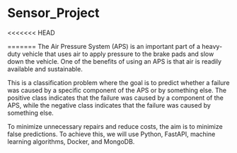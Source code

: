 # Sensor_Project
<<<<<<< HEAD

=======
The Air Pressure System (APS) is an important part of a heavy-duty vehicle that uses air to apply pressure to the brake pads and slow down the vehicle. One of the benefits of using an APS is that air is readily available and sustainable.

This is a classification problem where the goal is to predict whether a failure was caused by a specific component of the APS or by something else. The positive class indicates that the failure was caused by a component of the APS, while the negative class indicates that the failure was caused by something else.

To minimize unnecessary repairs and reduce costs, the aim is to minimize false predictions. To achieve this, we will use Python, FastAPI, machine learning algorithms, Docker, and MongoDB.
>>>>>>> 
